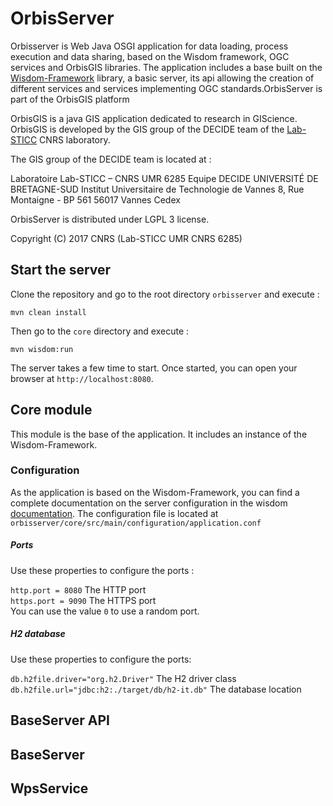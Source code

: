 # OrbisServer
Orbisserver is Web Java OSGI application for data loading, process execution and data sharing, based on the Wisdom framework, OGC 
services and OrbisGIS libraries. The application includes a base built on the [Wisdom-Framework](http://wisdom-framework.org) library, a basic server, 
its api allowing the creation of different services and services implementing OGC standards.OrbisServer is part of the OrbisGIS platform

OrbisGIS is a java GIS application dedicated to research in GIScience.
OrbisGIS is developed by the GIS group of the DECIDE team of the
[Lab-STICC](http://www.lab-sticc.fr/) CNRS laboratory.

The GIS group of the DECIDE team is located at :

Laboratoire Lab-STICC – CNRS UMR 6285
Equipe DECIDE
UNIVERSITÉ DE BRETAGNE-SUD
Institut Universitaire de Technologie de Vannes
8, Rue Montaigne - BP 561 56017 Vannes Cedex

OrbisServer is distributed under LGPL 3 license.

Copyright (C) 2017 CNRS (Lab-STICC UMR CNRS 6285)

## Start the server

Clone the repository and go to the root directory `orbisserver`
and execute :
```
mvn clean install
```
Then go to the `core` directory and execute :

```
mvn wisdom:run
```
The server takes a few time to start.
Once started, you can open your browser at `http://localhost:8080`.


## Core module

This module is the base of the application. It includes an instance of the Wisdom-Framework.

### Configuration

As the application is based on the Wisdom-Framework, you can find a complete 
documentation on the server configuration in the wisdom [documentation](http://wisdom-framework.org/reference/0.10.0/index.html).
The configuration file is located at `orbisserver/core/src/main/configuration/application.conf`

##### Ports
Use these properties to configure the ports :

`http.port = 8080`  The HTTP port<br />
`https.port = 9090`  The HTTPS port<br />
You can use the value `0` to use a random port.

##### H2 database
Use these properties to configure the ports:

`db.h2file.driver="org.h2.Driver"` The H2 driver class<br />
`db.h2file.url="jdbc:h2:./target/db/h2-it.db"` The database location<br />


## BaseServer API

## BaseServer

## WpsService